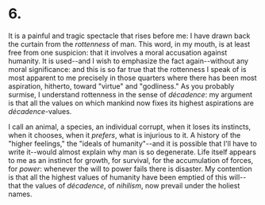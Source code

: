 # 6.

It is a painful and tragic spectacle that rises before me: I have drawn
back the curtain from the _rottenness_ of man. This word, in my mouth,
is at least free from one suspicion: that it involves a moral accusation
against humanity. It is used--and I wish to emphasize the fact
again--without any moral significance: and this is so far true that the
rottenness I speak of is most apparent to me precisely in those quarters
where there has been most aspiration, hitherto, toward "virtue" and
"godliness." As you probably surmise, I understand rottenness in the
sense of _décadence_: my argument is that all the values on which
mankind now fixes its highest aspirations are _décadence_-values.

I call an animal, a species, an individual corrupt, when it loses its
instincts, when it chooses, when it _prefers_, what is injurious to it.
A history of the "higher feelings," the "ideals of humanity"--and it is
possible that I'll have to write it--would almost explain why man is so
degenerate. Life itself appears to me as an instinct for growth, for
survival, for the accumulation of forces, for _power_: whenever the will
to power fails there is disaster. My contention is that all the highest
values of humanity have been emptied of this will--that the values of
_décadence_, of _nihilism_, now prevail under the holiest names.


